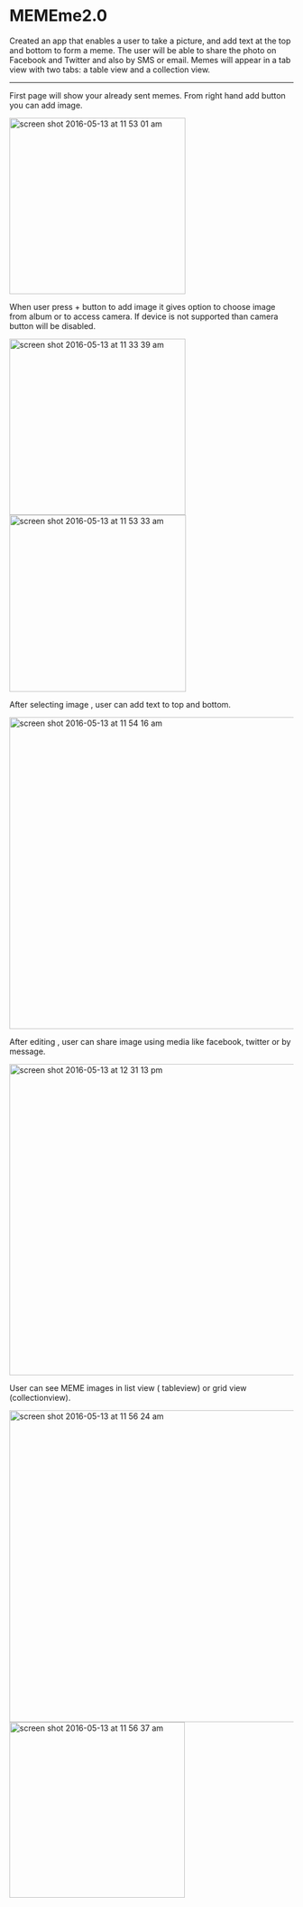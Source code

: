 # MEMEme2.0

Created an app that enables a user to take a picture, and add text at the top and bottom to form a meme. 
The user will be able to share the photo on Facebook and Twitter and also by SMS or email.
Memes will appear in a tab view with two tabs: a table view and a collection view.

---------------------------------------------------------------------------------------------------------------------------
First page will show your already sent memes.
From right hand add button you can add image.

<img width="312" alt="screen shot 2016-05-13 at 11 53 01 am" src="https://cloud.githubusercontent.com/assets/17104174/15254645/ccef2194-1905-11e6-8abf-7e09076394b7.png">

When user press + button to add image it gives option to choose image from album or to access camera.
If device is not supported than camera button will be disabled.

<img width="312" alt="screen shot 2016-05-13 at 11 33 39 am" src="https://cloud.githubusercontent.com/assets/17104174/15254646/ce821e44-1905-11e6-8eaf-01b7c99980b5.png">


<img width="313" alt="screen shot 2016-05-13 at 11 53 33 am" src="https://cloud.githubusercontent.com/assets/17104174/15254668/eab086dc-1905-11e6-8070-426b77c58ee1.png">

After selecting image , user can add text to top and bottom.

<img width="552" alt="screen shot 2016-05-13 at 11 54 16 am" src="https://cloud.githubusercontent.com/assets/17104174/15254670/ec1f085e-1905-11e6-95c6-a11a26a93118.png">

After editing , user can share image using media like facebook, twitter or by message. 

<img width="551" alt="screen shot 2016-05-13 at 12 31 13 pm" src="https://cloud.githubusercontent.com/assets/17104174/15254844/d090e03e-1906-11e6-90c7-83e3fae51711.png">


User can see MEME images in list view ( tableview) or grid view (collectionview).

<img width="552" alt="screen shot 2016-05-13 at 11 56 24 am" src="https://cloud.githubusercontent.com/assets/17104174/15254676/f0d03328-1905-11e6-8220-ea7693fb63d7.png">
<img width="311" alt="screen shot 2016-05-13 at 11 56 37 am" src="https://cloud.githubusercontent.com/assets/17104174/15254677/f2996990-1905-11e6-8db7-24b9b39ab6d9.png">
